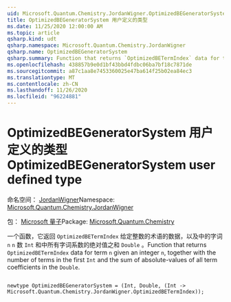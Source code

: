 ```yaml
---
uid: Microsoft.Quantum.Chemistry.JordanWigner.OptimizedBEGeneratorSystem
title: OptimizedBEGeneratorSystem 用户定义的类型
ms.date: 11/25/2020 12:00:00 AM
ms.topic: article
qsharp.kind: udt
qsharp.namespace: Microsoft.Quantum.Chemistry.JordanWigner
qsharp.name: OptimizedBEGeneratorSystem
qsharp.summary: Function that returns `OptimizedBETermIndex` data for term `n` given an integer `n`, together with the number of terms in the first `Int` and the sum of absolute-values of all term coefficients in the `Double`.
ms.openlocfilehash: 438857b9e0d1bf43bbd4fdbc06ba7bf18c7871de
ms.sourcegitcommit: a87c1aa8e7453360025e47ba614f25b02ea84ec3
ms.translationtype: MT
ms.contentlocale: zh-CN
ms.lasthandoff: 11/26/2020
ms.locfileid: "96224881"
---
```

# <a name="optimizedbegeneratorsystem-user-defined-type"></a><span data-ttu-id="e8839-102">OptimizedBEGeneratorSystem 用户定义的类型</span><span class="sxs-lookup"><span data-stu-id="e8839-102">OptimizedBEGeneratorSystem user defined type</span></span>

<span data-ttu-id="e8839-103">命名空间： [JordanWigner](xref:Microsoft.Quantum.Chemistry.JordanWigner)</span><span class="sxs-lookup"><span data-stu-id="e8839-103">Namespace: [Microsoft.Quantum.Chemistry.JordanWigner](xref:Microsoft.Quantum.Chemistry.JordanWigner)</span></span>

<span data-ttu-id="e8839-104">包： [Microsoft 量子](https://nuget.org/packages/Microsoft.Quantum.Chemistry)</span><span class="sxs-lookup"><span data-stu-id="e8839-104">Package: [Microsoft.Quantum.Chemistry](https://nuget.org/packages/Microsoft.Quantum.Chemistry)</span></span>


<span data-ttu-id="e8839-105">一个函数，它返回 `OptimizedBETermIndex` 给定整数的术语的数据，以及中的字词 `n` `n` 数 `Int` 和中所有字词系数的绝对值之和 `Double` 。</span><span class="sxs-lookup"><span data-stu-id="e8839-105">Function that returns `OptimizedBETermIndex` data for term `n` given an integer `n`, together with the number of terms in the first `Int` and the sum of absolute-values of all term coefficients in the `Double`.</span></span>

```qsharp

newtype OptimizedBEGeneratorSystem = (Int, Double, (Int -> Microsoft.Quantum.Chemistry.JordanWigner.OptimizedBETermIndex));
```

